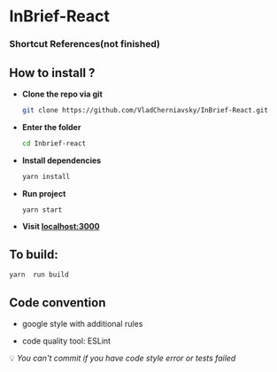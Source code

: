 # InBrief-React

### Shortcut References(not finished)


## How to install ?
 
* **Clone the repo via git**
    ```bash 
    git clone https://github.com/VladCherniavsky/InBrief-React.git
    ```
* **Enter the folder**
     ```bash
     cd Inbrief-react
     ```
* **Install dependencies**
     ```bash
     yarn install
     ```
* **Run project**
    ```bash
    yarn start
    ```
* **Visit [localhost:3000](localhost:3000)**


## To build: 

```bash
yarn  run build
```

## Code convention

* google style with additional rules

* code quality tool: ESLint

:bulb:  *You can\'t commit if you have code style error  or tests failed*




